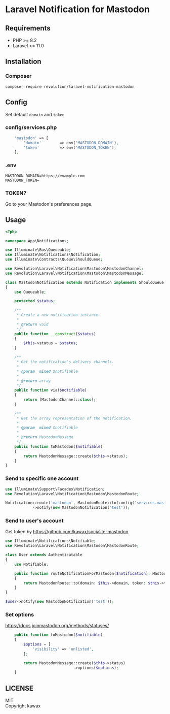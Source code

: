 # Laravel Notification for Mastodon

## Requirements
- PHP >= 8.2
- Laravel >= 11.0

## Installation

### Composer
```
composer require revolution/laravel-notification-mastodon
```

## Config

Set default `domain` and `token`

### config/services.php
```php
    'mastodon' => [
        'domain'        => env('MASTODON_DOMAIN'),
        'token'         => env('MASTODON_TOKEN'),
    ],
```

### .env
```
MASTODON_DOMAIN=https://example.com
MASTODON_TOKEN=
```

### TOKEN?
Go to your Mastodon's preferences page.


## Usage


```php
<?php

namespace App\Notifications;

use Illuminate\Bus\Queueable;
use Illuminate\Notifications\Notification;
use Illuminate\Contracts\Queue\ShouldQueue;

use Revolution\Laravel\Notification\Mastodon\MastodonChannel;
use Revolution\Laravel\Notification\Mastodon\MastodonMessage;

class MastodonNotification extends Notification implements ShouldQueue
{
    use Queueable;

    protected $status;

    /**
     * Create a new notification instance.
     *
     * @return void
     */
    public function __construct($status)
    {
        $this->status = $status;
    }

    /**
     * Get the notification's delivery channels.
     *
     * @param  mixed $notifiable
     *
     * @return array
     */
    public function via($notifiable)
    {
        return [MastodonChannel::class];
    }

    /**
     * Get the array representation of the notification.
     *
     * @param  mixed $notifiable
     *
     * @return MastodonMessage
     */
    public function toMastodon($notifiable)
    {
        return MastodonMessage::create($this->status);
    }
}
```

### Send to specific one account

```php
use Illuminate\Support\Facades\Notification;
use Revolution\Laravel\Notification\Mastodon\MastodonRoute;

Notification::route('mastodon', MastodonRoute::to(config('services.mastodon.domain'), config('services.mastodon.token')))
            ->notify(new MastodonNotification('test'));
```

### Send to user's account
Get token by https://github.com/kawax/socialite-mastodon

```php
use Illuminate\Notifications\Notifiable;
use Revolution\Laravel\Notification\Mastodon\MastodonRoute;

class User extends Authenticatable
{
    use Notifiable;

    public function routeNotificationForMastodon($notification): MastodonRoute
    {
        return MastodonRoute::to(domain: $this->domain, token: $this->token);
    }
}
```

```php
$user->notify(new MastodonNotification('test'));
```

### Set options
https://docs.joinmastodon.org/methods/statuses/

```php
    public function toMastodon($notifiable)
    {
        $options = [
            'visibility' => 'unlisted',
        ];

        return MastodonMessage::create($this->status)
                              ->options($options);
    }
```


## LICENSE
MIT  
Copyright kawax
